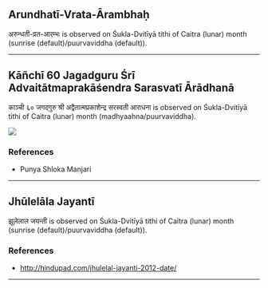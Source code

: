 ## Arundhatī-Vrata-Ārambhaḥ
अरुन्धती-व्रत-आरम्भः is observed on Śukla-Dvitīyā tithi of Caitra (lunar) month (sunrise (default)/puurvaviddha (default)).



---
## Kāñchī 60 Jagadguru Śrī Advaitātmaprakāśendra Sarasvatī Ārādhanā
काञ्ची ६० जगद्गुरु श्री अद्वैतात्मप्रकाशेन्द्र सरस्वती आराधना is observed on Śukla-Dvitīyā tithi of Caitra (lunar) month (madhyaahna/puurvaviddha).

_![](https://github.com/sanskrit-coders/jyotisha/blob/master/jyotisha/panchangam/temporal/festival/images/kanchi-jagadgurus/jagadguru-60.jpg)_
### References
* Punya Shloka Manjari


---
## Jhūlelāla Jayantī
झूलेलाल जयन्ती is observed on Śukla-Dvitīyā tithi of Caitra (lunar) month (sunrise (default)/puurvaviddha (default)).


### References
* http://hindupad.com/jhulelal-jayanti-2012-date/


---

